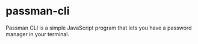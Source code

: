 # passman-cli

Passman CLI is a simple JavaScript program that lets you have a password manager in your terminal.